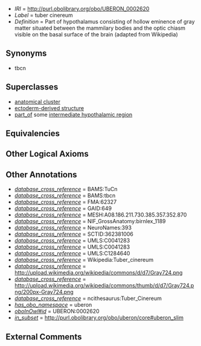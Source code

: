  * *IRI* = http://purl.obolibrary.org/obo/UBERON_0002620
 * *Label* = tuber cinereum
 * *Definition* = Part of hypothalamus consisting of hollow eminence of gray matter situated between the mammilary bodies and the optic chiasm visible on the basal surface of the brain (adapted from Wikipedia)

## Synonyms

 * tbcn

## Superclasses

 * [anatomical cluster](../../UBERON/77/UBERON_0000477.md)
 * [ectoderm-derived structure](../../UBERON/21/UBERON_0004121.md)
 * [part_of](../../BFO/50/BFO_0000050.md) some [intermediate hypothalamic region](../../UBERON/55/UBERON_0002555.md)

## Equivalencies


## Other Logical Axioms


## Other Annotations

 * *[database_cross_reference](../../ef/oboInOwl#hasDbXref.md)* = BAMS:TuCn
 * *[database_cross_reference](../../ef/oboInOwl#hasDbXref.md)* = BAMS:tbcn
 * *[database_cross_reference](../../ef/oboInOwl#hasDbXref.md)* = FMA:62327
 * *[database_cross_reference](../../ef/oboInOwl#hasDbXref.md)* = GAID:649
 * *[database_cross_reference](../../ef/oboInOwl#hasDbXref.md)* = MESH:A08.186.211.730.385.357.352.870
 * *[database_cross_reference](../../ef/oboInOwl#hasDbXref.md)* = NIF_GrossAnatomy:birnlex_1189
 * *[database_cross_reference](../../ef/oboInOwl#hasDbXref.md)* = NeuroNames:393
 * *[database_cross_reference](../../ef/oboInOwl#hasDbXref.md)* = SCTID:362381006
 * *[database_cross_reference](../../ef/oboInOwl#hasDbXref.md)* = UMLS:C0041283
 * *[database_cross_reference](../../ef/oboInOwl#hasDbXref.md)* = UMLS:C0041283
 * *[database_cross_reference](../../ef/oboInOwl#hasDbXref.md)* = UMLS:C1284640
 * *[database_cross_reference](../../ef/oboInOwl#hasDbXref.md)* = Wikipedia:Tuber_cinereum
 * *[database_cross_reference](../../ef/oboInOwl#hasDbXref.md)* = http://upload.wikimedia.org/wikipedia/commons/d/d7/Gray724.png
 * *[database_cross_reference](../../ef/oboInOwl#hasDbXref.md)* = http://upload.wikimedia.org/wikipedia/commons/thumb/d/d7/Gray724.png/200px-Gray724.png
 * *[database_cross_reference](../../ef/oboInOwl#hasDbXref.md)* = ncithesaurus:Tuber_Cinereum
 * *[has_obo_namespace](../../ce/oboInOwl#hasOBONamespace.md)* = uberon
 * *[oboInOwl#id](../../id/oboInOwl#id.md)* = UBERON:0002620
 * *[in_subset](../../et/oboInOwl#inSubset.md)* = http://purl.obolibrary.org/obo/uberon/core#uberon_slim

## External Comments

